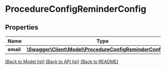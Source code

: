 # ProcedureConfigReminderConfig

## Properties
Name | Type | Description | Notes
------------ | ------------- | ------------- | -------------
**email** | [**\Swagger\Client\Model\ProcedureConfigReminderConfigEmail**](ProcedureConfigReminderConfigEmail.md) |  | [optional] 

[[Back to Model list]](../README.md#documentation-for-models) [[Back to API list]](../README.md#documentation-for-api-endpoints) [[Back to README]](../README.md)


